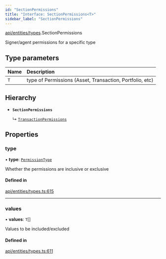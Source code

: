 ```yaml
---
id: "SectionPermissions"
title: "Interface: SectionPermissions<T>"
sidebar_label: "SectionPermissions"
---
```


[api/entities/types](../../../../../modules/API/Entities/Types/Types.md).SectionPermissions

Signer/agent permissions for a specific type

## Type parameters

| Name | Description |
| :------ | :------ |
| `T` | type of Permissions (Asset, Transaction, Portfolio, etc) |

## Hierarchy

- **`SectionPermissions`**

  ↳ [`TransactionPermissions`](../TransactionPermissions/TransactionPermissions.md)

## Properties

### type

• **type**: [`PermissionType`](../../../../../enums/API/Entities/Types/PermissionType/PermissionType.md)

Whether the permissions are inclusive or exclusive

#### Defined in

[api/entities/types.ts:615](https://github.com/PolymeshAssociation/polymesh-sdk/blob/88db4a911/src/api/entities/types.ts#L615)

___

### values

• **values**: `T`[]

Values to be included/excluded

#### Defined in

[api/entities/types.ts:611](https://github.com/PolymeshAssociation/polymesh-sdk/blob/88db4a911/src/api/entities/types.ts#L611)

